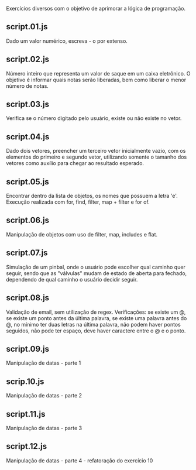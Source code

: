 Exercícios diversos com o objetivo de aprimorar a lógica de programação.

## script.01.js 
Dado um valor numérico, escreva - o por extenso.

## script.02.js 
Número inteiro que representa um valor de saque em um caixa eletrônico. O objetivo é informar quais notas serão liberadas, bem como liberar o menor número de notas.

## script.03.js
Verifica se o número digitado pelo usuário, existe ou não existe no vetor. 

## script.04.js
Dado dois vetores, preencher um terceiro vetor inicialmente vazio, com os elementos do primeiro e segundo vetor, utilizando somente o tamanho dos vetores como auxílio para chegar ao resultado esperado. 

## script.05.js
Encontrar dentro da lista de objetos, os nomes que possuem a letra 'e'. Execução realizada com for, find, filter, map + filter e for of. 

## script.06.js 
Manipulação de objetos com uso de filter, map, includes  e flat.

## script.07.js
Simulação de um pinbal, onde o usuário pode escolher qual caminho quer seguir, sendo que as "válvulas" mudam de estado de aberta para fechado, dependendo de qual caminho o usuário decidir seguir. 

## script.08.js
Validação de email, sem utilização de regex.
Verificações:
  se existe um @,
  se existe um ponto antes da última palavra,
  se existe uma palavra antes do @,
  no mínimo ter duas letras na última palavra,
  não podem haver pontos seguidos,
  não pode ter espaço,
  deve haver caractere entre o @ e o ponto.

  ## script.09.js
  Manipulação de datas - parte 1

  ## scrip.10.js
  Manipulação de datas - parte 2

  ## script.11.js
  Manipulação de datas - parte 3

  ## script.12.js
  Manipulação de datas - parte 4 - refatoração do exercício 10
